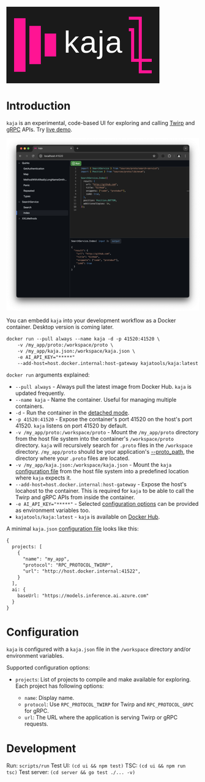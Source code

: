 ![](docs/logo.svg)

# Introduction

`kaja` is an experimental, code-based UI for exploring and calling [Twirp](https://github.com/twitchtv/twirp) and [gRPC](https://grpc.io) APIs. Try [live demo](https://kaja.tools/demo).

![](docs/screenshot.png)

You can embedd `kaja` into your development workflow as a Docker container. Desktop version is coming later.

```
docker run --pull always --name kaja -d -p 41520:41520 \
    -v /my_app/proto:/workspace/proto \
    -v /my_app/kaja.json:/workspace/kaja.json \
    -e AI_API_KEY="*****"
    --add-host=host.docker.internal:host-gateway kajatools/kaja:latest
```

`docker run` arguments explained:

- `--pull always` - Always pull the latest image from Docker Hub. `kaja` is updated frequently.
- `--name kaja` - Name the container. Useful for managing multiple containers.
- `-d` - Run the container in the [detached mode](https://docs.docker.com/engine/reference/run/#detached--d).
- `-p 41520:41520` - Expose the container's port 41520 on the host's port 41520. `kaja` listens on port 41520 by default.
- `-v /my_app/proto:/workspace/proto` - Mount the `/my_app/proto` directory from the host file system into the container's `/workspace/proto` directory. `kaja` will recursively search for `.proto` files in the `/workspace` directory. `/my_app/proto` should be your application's [--proto_path](https://protobuf.dev/reference/cpp/api-docs/google.protobuf.compiler.command_line_interface/), the directory where your `.proto` files are located.
- `-v /my_app/kaja.json:/workspace/kaja.json` - Mount the `kaja` [configuration file](#configuration) from the host file system into a predefined location where `kaja` expects it.
- `--add-host=host.docker.internal:host-gateway` - Expose the host's locahost to the container. This is required for `kaja` to be able to call the Twirp and gRPC APIs from inside the container.
- `-e AI_API_KEY="*****"` - Selected [configuration options](#configuration) can be provided as environment variables too.
- `kajatools/kaja:latest` - `kaja` is available on [Docker Hub](https://hub.docker.com/r/kajatools/kaja).

A minimal `kaja.json` [configuration file](#configuration) looks like this:

```
{
  projects: [
    {
      "name": "my_app",
      "protocol": "RPC_PROTOCOL_TWIRP",
      "url": "http://host.docker.internal:41522",
    }
  ],
  ai: {
    baseUrl: "https://models.inference.ai.azure.com"
  }
}

```

# Configuration

`kaja` is configured with a `kaja.json` file in the `/workspace` directory and/or environment variables.

Supported configuration options:

- `projects`: List of projects to compile and make available for exploring. Each project has following options:

  - `name`: Display name.
  - `protocol`: Use `RPC_PROTOCOL_TWIRP` for Twirp and `RPC_PROTOCOL_GRPC` for gRPC.
  - `url`: The URL where the application is serving Twirp or gRPC requests.

# Development

Run: `scripts/run`
Test UI: `(cd ui && npm test)`
TSC: `(cd ui && npm run tsc)`
Test server: `(cd server && go test ./... -v)`
